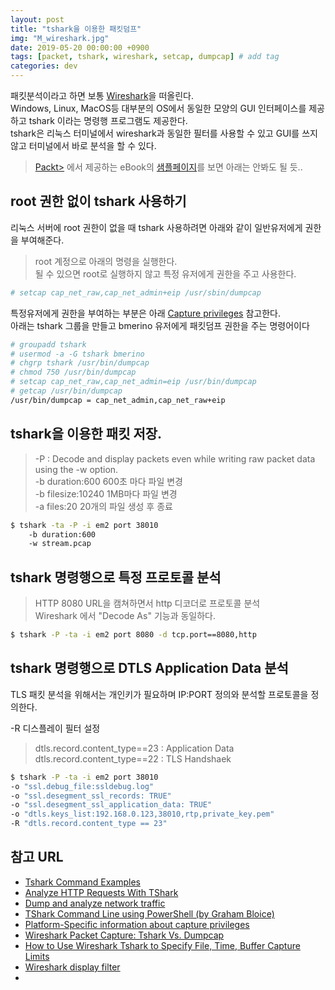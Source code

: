 ```yaml
---
layout: post
title: "tshark을 이용한 패킷덤프"
img: "M_wireshark.jpg"
date: 2019-05-20 00:00:00 +0900
tags: [packet, tshark, wireshark, setcap, dumpcap] # add tag
categories: dev
---
```


패킷분석이라고 하면 보통 [Wireshark][Wireshark]을 떠올린다.  
Windows, Linux, MacOS등 대부분의 OS에서 동일한 모양의 GUI 인터페이스를 제공하고 tshark 이라는 명령행 프로그램도 제공한다.  
tshark은 리눅스 터미널에서 wireshark과 동일한 필터를 사용할 수 있고 GUI를 쓰지 않고 터미널에서 바로 분석을 할 수 있다.   

> [Packt>](packtpub.com) 에서 제공하는 eBook의 [샘플페이지](https://subscription.packtpub.com/book/networking_and_servers/9781782165385/1/ch01lvl1sec08/capturing-data-with-tshark-must-know)를 보면 아래는 안봐도 될 듯..   

## root 권한 없이 tshark 사용하기

리눅스 서버에 root 권한이 없을 때 tshark 사용하려면 아래와 같이 일반유저에게 권한을 부여해준다. 
> root 계정으로 아래의 명령을 실행한다.  
> 될 수 있으면 root로 실행하지 않고 특정 유저에게 권한을 주고 사용한다.  

```bash
# setcap cap_net_raw,cap_net_admin+eip /usr/sbin/dumpcap 
```

특정유저에게 권한을 부여하는 부분은 아래 [Capture privileges](https://wiki.wireshark.org/CaptureSetup/CapturePrivileges) 참고한다.  
아래는 tshark 그룹을 만들고 bmerino 유저에게 패킷덤프 권한을 주는 명령어이다  

```bash
# groupadd tshark
# usermod -a -G tshark bmerino
# chgrp tshark /usr/bin/dumpcap
# chmod 750 /usr/bin/dumpcap
# setcap cap_net_raw,cap_net_admin=eip /usr/bin/dumpcap
# getcap /usr/bin/dumpcap
/usr/bin/dumpcap = cap_net_admin,cap_net_raw+eip
```

## tshark을 이용한 패킷 저장. 

> -P : Decode and display packets even while writing raw packet data using the -w option.  
> -b duration:600 600초 마다 파일 변경  
> -b filesize:10240 1MB마다 파일 변경  
> -a files:20 20개의 파일 생성 후 종료  

```bash
$ tshark -ta -P -i em2 port 38010 
	-b duration:600 
	-w stream.pcap
```

## tshark 명령행으로 특정 프로토콜 분석 

> HTTP 8080 URL을 캠쳐하면서 http 디코더로 프로토콜 분석  
> Wireshark 에서 "Decode As" 기능과 동일하다.  

```bash
$ tshark -P -ta -i em2 port 8080 -d tcp.port==8080,http
```

## tshark 명령행으로 DTLS Application Data 분석 

TLS 패킷 분석을 위해서는 개인키가 필요하며 IP:PORT 정의와 분석할 프로토콜을 정의한다.  

-R 디스플레이 필터 설정
> dtls.record.content_type==23 : Application Data  
> dtls.record.content_type==22 : TLS Handshaek  

```bash
$ tshark -P -ta -i em2 port 38010 
-o "ssl.debug_file:ssldebug.log" 
-o "ssl.desegment_ssl_records: TRUE" 
-o "ssl.desegment_ssl_application_data: TRUE"  
-o "dtls.keys_list:192.168.0.123,38010,rtp,private_key.pem" 
-R "dtls.record.content_type == 23"
```

## 참고 URL
- [Tshark Command Examples](https://linuxsimba.com/tshark-examples)
- [Analyze HTTP Requests With TShark](https://kvz.io/blog/2010/05/15/analyze-http-requests-with-tshark/)
- [Dump and analyze network traffic](https://explainshell.com/explain?cmd=tshark++-d+udp.port%3D%3D8472%2Cvxlan+-r+1.cap+"tcp.analysis.duplicate_ack_num%3D%3D1")
- [TShark Command Line using PowerShell (by Graham Bloice)](https://sharkfesteurope.wireshark.org/assets/presentations17eu/33.7z)
- [Platform-Specific information about capture privileges](https://wiki.wireshark.org/CaptureSetup/CapturePrivileges)
- [Wireshark Packet Capture: Tshark Vs. Dumpcap](https://www.networkcomputing.com/networking/wireshark-packet-capture-tshark-vs-dumpcap)
- [How to Use Wireshark Tshark to Specify File, Time, Buffer Capture Limits](https://www.thegeekstuff.com/2014/05/wireshark-file-buffer-size/)
- [Wireshark display filter](http://packetlife.net/media/library/13/Wireshark_Display_Filters.pdf)
- 

[Wireshark]: https://www.wireshark.org
